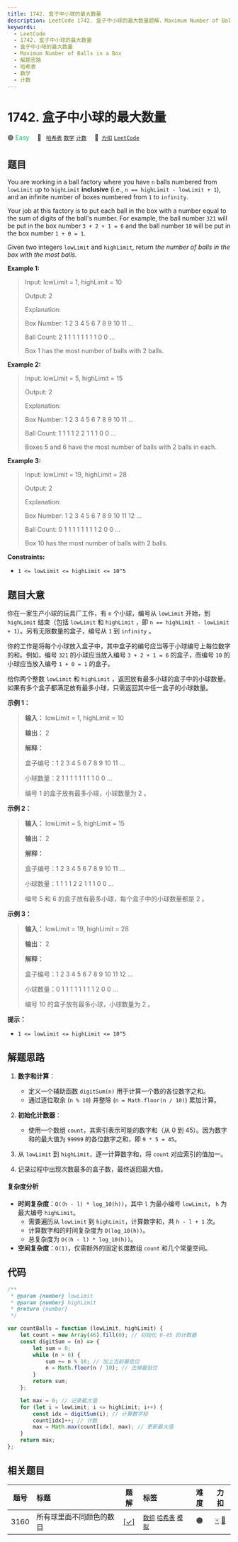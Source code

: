 ```yaml
---
title: 1742. 盒子中小球的最大数量
description: LeetCode 1742. 盒子中小球的最大数量题解，Maximum Number of Balls in a Box，包含解题思路、复杂度分析以及完整的 JavaScript 代码实现。
keywords:
  - LeetCode
  - 1742. 盒子中小球的最大数量
  - 盒子中小球的最大数量
  - Maximum Number of Balls in a Box
  - 解题思路
  - 哈希表
  - 数学
  - 计数
---
```


# 1742. 盒子中小球的最大数量

🟢 <font color=#15bd66>Easy</font>&emsp; 🔖&ensp; [`哈希表`](/tag/hash-table.md) [`数学`](/tag/math.md) [`计数`](/tag/counting.md)&emsp; 🔗&ensp;[`力扣`](https://leetcode.cn/problems/maximum-number-of-balls-in-a-box) [`LeetCode`](https://leetcode.com/problems/maximum-number-of-balls-in-a-box)

## 题目

You are working in a ball factory where you have `n` balls numbered from
`lowLimit` up to `highLimit` **inclusive** (i.e., `n == highLimit - lowLimit + 1`), and an infinite number of boxes numbered from `1` to `infinity`.

Your job at this factory is to put each ball in the box with a number equal to
the sum of digits of the ball's number. For example, the ball number `321`
will be put in the box number `3 + 2 + 1 = 6` and the ball number `10` will be
put in the box number `1 + 0 = 1`.

Given two integers `lowLimit` and `highLimit`, return _the number of balls in
the box with the most balls._

**Example 1:**

> Input: lowLimit = 1, highLimit = 10
>
> Output: 2
>
> Explanation:
>
> Box Number: 1 2 3 4 5 6 7 8 9 10 11 ...
>
> Ball Count: 2 1 1 1 1 1 1 1 1 0 0 ...
>
> Box 1 has the most number of balls with 2 balls.

**Example 2:**

> Input: lowLimit = 5, highLimit = 15
>
> Output: 2
>
> Explanation:
>
> Box Number: 1 2 3 4 5 6 7 8 9 10 11 ...
>
> Ball Count: 1 1 1 1 2 2 1 1 1 0 0 ...
>
> Boxes 5 and 6 have the most number of balls with 2 balls in each.

**Example 3:**

> Input: lowLimit = 19, highLimit = 28
>
> Output: 2
>
> Explanation:
>
> Box Number: 1 2 3 4 5 6 7 8 9 10 11 12 ...
>
> Ball Count: 0 1 1 1 1 1 1 1 1 2 0 0 ...
>
> Box 10 has the most number of balls with 2 balls.

**Constraints:**

- `1 <= lowLimit <= highLimit <= 10^5`

## 题目大意

你在一家生产小球的玩具厂工作，有 `n` 个小球，编号从 `lowLimit` 开始，到 `highLimit` 结束（包括 `lowLimit` 和 `highLimit` ，即 `n == highLimit - lowLimit + 1`）。另有无限数量的盒子，编号从 `1` 到 `infinity`
。

你的工作是将每个小球放入盒子中，其中盒子的编号应当等于小球编号上每位数字的和。例如，编号 `321` 的小球应当放入编号 `3 + 2 + 1 = 6`
的盒子，而编号 `10` 的小球应当放入编号 `1 + 0 = 1` 的盒子。

给你两个整数 `lowLimit` 和 `highLimit` ，返回放有最多小球的盒子中的小球数量。
如果有多个盒子都满足放有最多小球，只需返回其中任一盒子的小球数量。

**示例 1：**

> **输入：** lowLimit = 1, highLimit = 10
>
> **输出：** 2
>
> **解释：**
>
> 盒子编号：1 2 3 4 5 6 7 8 9 10 11 ...
>
> 小球数量：2 1 1 1 1 1 1 1 1 0 0 ...
>
> 编号 1 的盒子放有最多小球，小球数量为 2 。

**示例 2：**

> **输入：** lowLimit = 5, highLimit = 15
>
> **输出：** 2
>
> **解释：**
>
> 盒子编号：1 2 3 4 5 6 7 8 9 10 11 ...
>
> 小球数量：1 1 1 1 2 2 1 1 1 0 0 ...
>
> 编号 5 和 6 的盒子放有最多小球，每个盒子中的小球数量都是 2 。

**示例 3：**

> **输入：** lowLimit = 19, highLimit = 28
>
> **输出：** 2
>
> **解释：**
>
> 盒子编号：1 2 3 4 5 6 7 8 9 10 11 12 ...
>
> 小球数量：0 1 1 1 1 1 1 1 1 2 0 0 ...
>
> 编号 10 的盒子放有最多小球，小球数量为 2 。

**提示：**

- `1 <= lowLimit <= highLimit <= 10^5`

## 解题思路

1. **数字和计算**：

   - 定义一个辅助函数 `digitSum(n)` 用于计算一个数的各位数字之和。
   - 通过逐位取余 (`n % 10`) 并整除 (`n = Math.floor(n / 10)`) 累加计算。

2. **初始化计数器**：

   - 使用一个数组 `count`，其索引表示可能的数字和（从 0 到 45）。因为数字和的最大值为 `99999` 的各位数字之和，即 `9 * 5 = 45`。

3. 从 `lowLimit` 到 `highLimit`，逐一计算数字和，将 `count` 对应索引的值加一。

4. 记录过程中出现次数最多的盒子数，最终返回最大值。

#### 复杂度分析

- **时间复杂度**：`O(（h - l) * log_10(h))`，其中 `l` 为最小编号 `lowLimit`， `h` 为最大编号 `highLimit`。
  - 需要遍历从 `lowLimit` 到 `highLimit`，计算数字和，共 `h - l + 1` 次。
  - 计算数字和的时间复杂度为 `O(log_10(h))`。
  - 总复杂度为 `O(（h - l) * log_10(h))`。
- **空间复杂度**：`O(1)`，仅需额外的固定长度数组 `count` 和几个常量空间。

## 代码

```javascript
/**
 * @param {number} lowLimit
 * @param {number} highLimit
 * @return {number}
 */

var countBalls = function (lowLimit, highLimit) {
	let count = new Array(46).fill(0); // 初始化 0-45 的计数器
	const digitSum = (n) => {
		let sum = 0;
		while (n > 0) {
			sum += n % 10; // 加上当前最低位
			n = Math.floor(n / 10); // 去掉最低位
		}
		return sum;
	};

	let max = 0; // 记录最大值
	for (let i = lowLimit; i <= highLimit; i++) {
		const idx = digitSum(i); // 计算数字和
		count[idx]++; // 计数
		max = Math.max(count[idx], max); // 更新最大值
	}
	return max;
};
```

## 相关题目

<!-- prettier-ignore -->
| 题号 | 标题 | 题解 | 标签 | 难度 | 力扣 |
| :------: | :------ | :------: | :------ | :------: | :------: |
| 3160 | 所有球里面不同颜色的数目 | [[✓]](/problem/3160.md) |  [`数组`](/tag/array.md) [`哈希表`](/tag/hash-table.md) [`模拟`](/tag/simulation.md) | 🟠 | [🀄️](https://leetcode.cn/problems/find-the-number-of-distinct-colors-among-the-balls) [🔗](https://leetcode.com/problems/find-the-number-of-distinct-colors-among-the-balls) |
